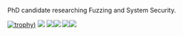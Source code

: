 PhD candidate researching Fuzzing and System Security.

[![trophy](https://github-profile-trophy.vercel.app/?username=marcellomaugeri&theme=dracula))](https://github.com/ryo-ma/github-profile-trophy)
![](http://github-profile-summary-cards.vercel.app/api/cards/profile-details?username=marcellomaugeri&theme=transparent)
![](http://github-profile-summary-cards.vercel.app/api/cards/repos-per-language?username=marcellomaugeri&theme=transparent)![](http://github-profile-summary-cards.vercel.app/api/cards/most-commit-language?username=marcellomaugeri&theme=transparent)
![](http://github-profile-summary-cards.vercel.app/api/cards/stats?username=marcellomaugeri&theme=transparent)![](http://github-profile-summary-cards.vercel.app/api/cards/productive-time?username=marcellomaugeri&theme=transparent&utcOffset=8)
